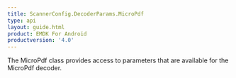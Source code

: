 ```yaml
---
title: ScannerConfig.DecoderParams.MicroPdf
type: api
layout: guide.html
product: EMDK For Android
productversion: '4.0'
---
```



The MicroPdf class provides access to parameters that are available
 for the MicroPdf decoder.












